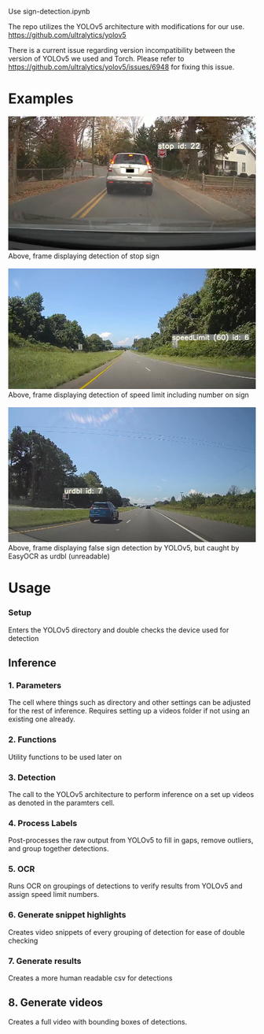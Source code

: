Use sign-detection.ipynb

The repo utilizes the YOLOv5 architecture with modifications for our use.
https://github.com/ultralytics/yolov5

There is a current issue regarding version incompatibility between the version of YOLOv5 we used and Torch.
Please refer to https://github.com/ultralytics/yolov5/issues/6948 for fixing this issue.

<h1>Examples</h1>
<img src="https://github.com/nathan-lai-engineering/sign-detection/blob/main/readme-images/example%201.PNG?raw=true">
Above, frame displaying detection of stop sign

</br>
</br>
<img src="https://github.com/nathan-lai-engineering/sign-detection/blob/main/readme-images/example%202.PNG?raw=true">
Above, frame displaying detection of speed limit including number on sign

</br>
</br>
<img src="https://github.com/nathan-lai-engineering/sign-detection/blob/main/readme-images/example%203.PNG?raw=true">
Above, frame displaying false sign detection by YOLOv5, but caught by EasyOCR as urdbl (unreadable)

<h1>Usage</h1>

<h3>Setup</h3>
Enters the YOLOv5 directory and double checks the device used for detection

<h2>Inference</h2>
<h3>1. Parameters</h3>
The cell where things such as directory and other settings can be adjusted for the rest of inference.
Requires setting up a videos folder if not using an existing one already.

<h3>2. Functions</h3>
Utility functions to be used later on

<h3>3. Detection</h3>
The call to the YOLOv5 architecture to perform inference on a set up videos as denoted in the paramters cell.

<h3>4. Process Labels</h3>
Post-processes the raw output from YOLOv5 to fill in gaps, remove outliers, and group together detections.

<h3>5. OCR</h3>
Runs OCR on groupings of detections to verify results from YOLOv5 and assign speed limit numbers.

<h3>6. Generate snippet highlights</h3>
Creates video snippets of every grouping of detection for ease of double checking

<h3>7. Generate results</h3>
Creates a more human readable csv for detections

<h2>8. Generate videos</h3>
Creates a full video with bounding boxes of detections.
